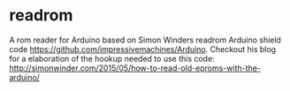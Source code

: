 # readrom
A rom reader for Arduino based on Simon Winders readrom Arduino shield code
https://github.com/impressivemachines/Arduino. 
Checkout his blog for a elaboration of the hookup needed to use this code: 
http://simonwinder.com/2015/05/how-to-read-old-eproms-with-the-arduino/  


